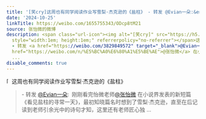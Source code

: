 ```yaml
---
title: '[笑cry]这周也有同学阅读作业写雪梨·杰克逊的《盐柱》 - 转发 @Evian一朵:&ensp;刚刚看完怡微老师@张怡微 在小说界发表的新短篇《看见盐柱的寻常一天》，最初知...'
date: '2024-10-25'
linkTitle: https://weibo.com/1655755343/ODcp8tM21
source: 张怡微的微博
description: <span class="url-icon"><img alt="[笑cry]" src="https://h5.sinaimg.cn/m/emoticon/icon/default/d_xiaoku-f2bd11b506.png"
  style="width:1em; height:1em;" referrerpolicy="no-referrer"></span>这周也有同学阅读作业写雪梨·杰克逊的《盐柱》<br><blockquote>
  - 转发 <a href="https://weibo.com/3829849572" target="_blank">@Evian一朵</a>: 刚刚看完怡微老师<a
  href="https://weibo.com/n/%E5%BC%A0%E6%80%A1%E5%BE%AE">@张怡微</a> 在小说界发表的新短篇《看见盐柱的寻常一天》，最初知晓篇名时想到了雪梨·杰克逊，直至在后记读到老师引余光中的诗句才知，这里还有老师匠心独
  ...
disable_comments: true
---
```

<span class="url-icon"><img alt="[笑cry]" src="https://h5.sinaimg.cn/m/emoticon/icon/default/d_xiaoku-f2bd11b506.png" style="width:1em; height:1em;" referrerpolicy="no-referrer"></span>这周也有同学阅读作业写雪梨·杰克逊的《盐柱》<br><blockquote> - 转发 <a href="https://weibo.com/3829849572" target="_blank">@Evian一朵</a>: 刚刚看完怡微老师<a href="https://weibo.com/n/%E5%BC%A0%E6%80%A1%E5%BE%AE">@张怡微</a> 在小说界发表的新短篇《看见盐柱的寻常一天》，最初知晓篇名时想到了雪梨·杰克逊，直至在后记读到老师引余光中的诗句才知，这里还有老师匠心独 ...